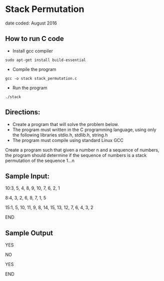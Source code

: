 # Stack Permutation
date coded: August 2016

## How to run C code

- Install gcc compiler
```
sudo apt-get install build-essential
```
- Compile the program
```
gcc -o stack stack_permutation.c
```
- Run the program
```
./stack
```

## Directions:

- Create a program that will solve the problem below.
- The program must written in the C programming language, using only the following libraries stdio.h, stdlib.h, string.h
- The program must compile using standard Linux GCC

Create a program such that given a number n and a sequence of numbers, the program should determine if the sequence of numbers is a stack permutation of the sequence 1…n


## Sample Input:

10:3, 5, 4, 8, 9, 10, 7, 6, 2, 1

8:4, 3, 2, 6, 8, 7, 1, 5

15:1, 5, 10, 11, 9, 8, 14, 15, 13, 12, 7, 6, 4, 3, 2

END


## Sample Output

YES

NO

YES

END

 